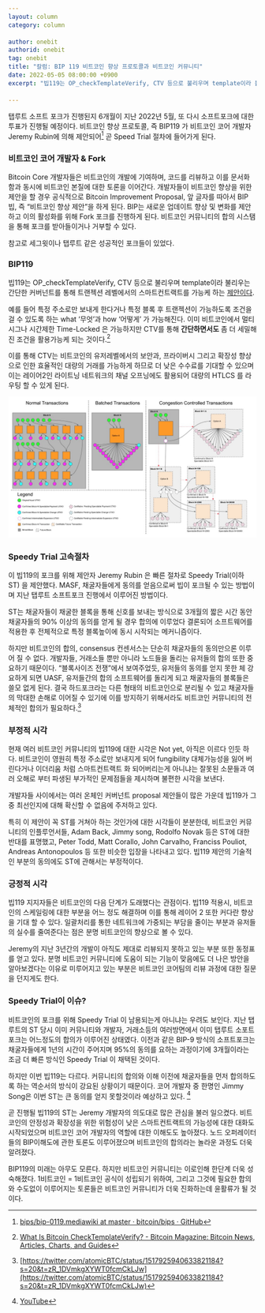 ```yaml
---
layout: column
category: column

author: onebit
authorid: onebit
tag: onebit
title: "칼럼: BIP 119 비트코인 향상 프로토콜과 비트코인 커뮤니티"
date: 2022-05-05 08:00:00 +0900
excerpt: "빕119는 OP_checkTemplateVerify, CTV 등으로 불리우며 template이라 불리우는 간단한 커버넌트를 통해 트랜젝션 레벨에서의 스마트컨트랙트를 가능케 하는 제안이다.  "

---
```


탭루트 소프트 포크가 진행된지 6개월이 지난 2022년 5월, 또 다시 소프트포크에 대한 투표가 진행될 예정이다.  비트코인 향상 프로토콜, 즉 BIP119 가 비트코인 코어 개발자 Jeremy Rubin에 의해 제안되어[^1] 곧 Speed Trial 절차에 들어가게 된다.


### 비트코인 코어 개발자 & Fork
Bitcoin Core 개발자들은 비트코인의 개발에 기여하며, 코드를 리뷰하고 이를 문서화 함과 동시에 비트코인 본질에 대한 토론을 이어간다.  개발자들이 비트코인 향상을 위한 제안을 할 경우 공식적으로 Bitcoin Improvement Proposal, 앞 글자를 따아서 BIP 빕, 즉 “비트코인 향상 제안”을 하게 된다.  BIP는 새로운 업데이트 향상 및 변화를 제안하고 이의 활성화를 위해 Fork 포크를 진행하게 된다.  비트코인 커뮤니티의 합의 시스탬을 통해 포크를 받아들이거나 거부할 수 있다.

참고로 세그윗이나 탭루트 같은 성공적인 포크들이 있었다.

### BIP119
빕119는 OP_checkTemplateVerify, CTV 등으로 불리우며 template이라 불리우는 간단한 커버넌트를 통해 트랜젝션 레벨에서의 스마트컨트랙트를 가능케 하는 [제안이다](https://github.com/bitcoin/bips/blob/master/bip-0119.mediawiki).   

예를 들어 특정 주소로만 보내게 한다거나 특정 블록 후 트랜젝션이 가능하도록 조건을 걸 수 있도록 하는 what ‘무엇’과 how ‘어떻게’ 가 가능해진다.  이미 비트코인에서 멀티시그나 시간제한 Time-Locked 은 가능하지만 CTV를 통해 **간단하면서도** 좀 더 세밀해진 조건을 활용가능케 되는 것이다.[^2]

이를 통해 CTV는 비트코인의 유저레벨에서의 보안과, 프라이버시 그리고 확장성 향상으로 인한 효율적인 대량의 거래를 가능하게 하므로 더 낮은 수수료를 기대할 수 있으며 이는 레이어2인 라이트닝 네트워크의 채널 오프닝에도 활용되어 대량의 HTLCS 를 라우팅 할 수 있게 된다.

![](/asset/img/post/bip119-1.jpg)


### Speedy Trial 고속절차
이 빕119의 포크를 위해 제안자 Jeremy Rubin 은 빠른 절차로 Speedy Trial(이하 ST) 을 제안했다.  MASF, 채굴자들에게 동의를 얻음으로써 빕이 포크될 수 있는 방법이며 지난 탭루트 소프트포크 진행에서 이루어진 방법이다.

ST는 채굴자들이 채굴한 블록을 통해 신호를 보내는 방식으로 3개월의 짧은 시간 동안 채굴자들의 90% 이상의 동의를 얻게 될 경우 합의에 이루었다 결론되어 소프트웨어를 적용한 후 전체적으로 특정 블록높이에 동시 시작되는 메커니즘이다.

하지만 비트코인의 합의, consensus 컨센서스는 단순히 채굴자들의 동의만으론 이루어 질 수 없다.  개발자들, 거래소들 뿐만 아니라 노드들을 돌리는 유저들의 합의 또한 중요하기 때문이다.  “블록사이즈 전쟁”에서 보여주었듯, 유저들의 동의를 얻지 못한 체 강요하게 되면 UASF, 유저들간의 합의 소프트웨어를 돌리게 되고 채굴자들의 블록들은 쓸모 없게 된다.  결국 하드포크라는 다른 형태의 비트코인으로 분리될 수 있고 채굴자들의 막대한 손해로 이어질 수 있기에 이를 방지하기 위해서라도 비트코인 커뮤니티의 전체적인 합의가 필요하다.[^3]

### 부정적 시각
현재 여러 비트코인 커뮤니티의 빕119에 대한 시각은 Not yet, 아직은 이르다 인듯 하다.      비트코인이 영원히 특정 주소로만 보내지게 되어 fungibility 대체가능성을 잃어 버린다거나 이더리움 처럼 스마트컨트랙트 화 되어버리는게 아니냐는 잘못된 소문들과 여러 오해로 부터 파생된 부가적인 문제점들을 제시하며 불편한 시각을 보낸다.

개발자들 사이에서는 여러 온체인 커버넌트 proposal 제안들이 많은 가운데 빕119가 그 중 최선인지에 대해 확신할 수 없음에 주저하고 있다.  

특히 이 제안이 꼭 ST를 거쳐아 하는 것인가에 대한 시각들이 분분한데, 비트코인 커뮤니티의 인플루언서들, Adam Back, Jimmy song, Rodolfo Novak 등은 ST에 대한 반대를 표명했고, Peter Todd, Matt Corallo, John Carvalho, Franciss Pouliot, Andreas Antonopoulos 등 또한 비슷한 입장을 나타내고 있다.  빕119 제안의 기술적인 부분의 동의에도 ST에 관해서는 부정적이다.


### 긍정적 시각
빕119  지지자들은 비트코인의 다음 단계가 도래했다는 관점이다.  빕119 적용시, 비트코인의 스케일링에 대한 부분을 어느 정도 해결하며 이를 통해 레이어 2 또한 커다란 향상을 기대 할 수 있다.   일괄처리를 통한 네트워크에 가중되는 부담을 줄이는 부분과 유저들의 실수를 줄여준다는 점은 분명 비트코인의 향상으로 볼 수 있다.

Jeremy의 지난 3년간의 개발이 아직도 제대로 리뷰되지 못하고 있는 부분 또한 동정표를 얻고 있다.  분명 비트코인 커뮤니티에 도움이 되는 기능이 맞음에도 더 나은 방안을 알아보겠다는 이유로 미루어지고 있는 부분은 비트코인 코어팀의 리뷰 과정에 대한 질문을 던지게도 한다.

### Speedy Trial이 이슈?
비트코인의 포크를 위해 Speedy Trial 이 남용되는게 아니냐는 우려도 보인다.  지난 탭루트의 ST 당시 이미 커뮤니티와 개발자, 거래소등의 여러방면에서 이미 탭루트 소포트포크는 어느정도의 합의가 이루어진 상태였다.  이전과 같은 BIP-9 방식의 소프트포크는 채굴자들에게 1년의 시간이 주어지며 95%의 동의를 요하는 과정이기에 3개월이라는 조금 더 빠른 방식인 Speedy Trial 이 채택된 것이다.

하지만 이번 빕119는 다르다.  커뮤니티의 합의와 이해 이전에 채굴자들을 먼저 합의하도록 하는 역순서의 방식이 강요된 상황이기 때문이다.  코어 개발자 중 한명인 Jimmy Song은 이번 ST는 큰 동의를 얻지 못할것이라 예상하고 있다. [^4] 

곧 진행될 빕119의 ST는 Jeremy 개발자의 의도대로 많은 관심을 불러 일으켰다.  비트코인의 안정성과 확장성을 위한 위험성이 낮은 스마트컨트랙트의 가능성에 대한 대화도 시작되었으며 비트코인 코어 개발자의 역할에 대한 이해도도 높아졌다.  노드 오퍼레이터들의 BIP이해도에 관한 토론도 이루어졌으며 비트코인의 합의라는 놀라운 과정도 더욱 알려졌다.  

BIP119의 미래는 아무도 모른다.  하지만 비트코인 커뮤니티는 이로인해 한단계 더욱 성숙해졌다.  1비트코인 = 1비트코인 공식이 성립되기 위하여, 그리고 그것에 필요한 합의와 수도없이 이루어지는 토론들은 비트코인 커뮤니티가 더욱 진화하는데 윤활류가 될 것이다.






[^1]: [bips/bip-0119.mediawiki at master · bitcoin/bips · GitHub](https://github.com/bitcoin/bips/blob/master/bip-0119.mediawiki)

[^2]: [What Is Bitcoin CheckTemplateVerify? - Bitcoin Magazine: Bitcoin News, Articles, Charts, and Guides](https://bitcoinmagazine.com/technical/what-is-bitcoin-checktemplateverify)

[^3]: [https://twitter.com/atomicBTC/status/1517925940633821184?s=20&t=zR_1DVmkgXYWT0fcmCkLJw](https://twitter.com/atomicBTC/status/1517925940633821184?s=20&t=zR_1DVmkgXYWT0fcmCkLJw)

[^4]: [YouTube](https://www.youtube.com/watch?v=i5VNiiCYnIg)